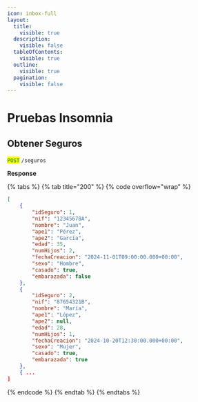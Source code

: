 ```yaml
---
icon: inbox-full
layout:
  title:
    visible: true
  description:
    visible: false
  tableOfContents:
    visible: true
  outline:
    visible: true
  pagination:
    visible: false
---
```


# Pruebas Insomnia

## Obtener Seguros

<mark style="color:green;">`POST`</mark> `/seguros`

**Response**

{% tabs %}
{% tab title="200" %}
{% code overflow="wrap" %}
```json
[
	{
		"idSeguro": 1,
		"nif": "12345678A",
		"nombre": "Juan",
		"ape1": "Pérez",
		"ape2": "García",
		"edad": 35,
		"numHijos": 2,
		"fechaCreacion": "2024-11-01T09:00:00.000+00:00",
		"sexo": "Hombre",
		"casado": true,
		"embarazada": false
	},
	{
		"idSeguro": 2,
		"nif": "87654321B",
		"nombre": "María",
		"ape1": "López",
		"ape2": null,
		"edad": 28,
		"numHijos": 1,
		"fechaCreacion": "2024-10-20T12:30:00.000+00:00",
		"sexo": "Mujer",
		"casado": true,
		"embarazada": true
	}, 
	{ ... 
]
```
{% endcode %}
{% endtab %}
{% endtabs %}

